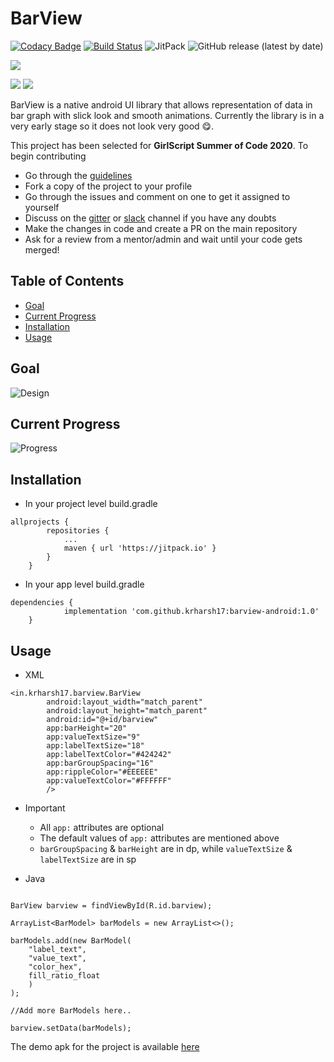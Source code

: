 # BarView

[![Codacy Badge](https://api.codacy.com/project/badge/Grade/896439f51e884b569b90e34527f06676)](https://app.codacy.com/manual/kharsh39/barview-android?utm_source=github.com&utm_medium=referral&utm_content=krharsh17/barview-android&utm_campaign=Badge_Grade_Dashboard)
[![Build Status](https://travis-ci.com/krharsh17/barview-android.svg?branch=develop)](https://travis-ci.com/krharsh17/barview-android) 	![JitPack](https://img.shields.io/jitpack/v/github/krharsh17/barview-android?color=%23FFAE42) 	![GitHub release (latest by date)](https://img.shields.io/github/v/release/krharsh17/barview-android)

[![](https://jitpack.io/v/krharsh17/barview-android/month.svg)](https://jitpack.io/#krharsh17/barview-android)

![](https://forthebadge.com/images/badges/built-for-android.svg)  ![](https://forthebadge.com/images/badges/check-it-out.svg)

BarView is a native android UI library that allows representation of data in bar graph with slick look and smooth animations. Currently the library is in a very early stage so it does not look very good 😋.

This project has been selected for **GirlScript Summer of Code 2020**. To begin contributing
-  Go through the [guidelines](https://github.com/krharsh17/barview-android/blob/develop/CONTRIBUTING.md)
-  Fork a copy of the project to your profile
-  Go through the issues and comment on one to get it assigned to yourself
-  Discuss on the [gitter](https://gitter.im/barview-android/community) or [slack](https://gssoc20.slack.com/) channel if you have any doubts
-  Make the changes in code and create a PR on the main repository
-  Ask for a review from a mentor/admin and wait until your code gets merged!

## Table of Contents
- [Goal](#goal)
- [Current Progress](#current-progress)
- [Installation](#installation)
- [Usage](#usage)

## Goal

![Design](https://i.ibb.co/C8XtG1F/Metric-Screen-Bar-Graph.png)

## Current Progress

![Progress](https://i.imgur.com/ZKLBH03.png)

## Installation

-  In your project level build.gradle
```
allprojects {
		repositories {
			...
			maven { url 'https://jitpack.io' }
		}
	}
```

-  In your app level build.gradle
```
dependencies {
	        implementation 'com.github.krharsh17:barview-android:1.0'
	}
```

## Usage

-  XML
```
<in.krharsh17.barview.BarView
        android:layout_width="match_parent"
        android:layout_height="match_parent"
        android:id="@+id/barview"
        app:barHeight="20"
        app:valueTextSize="9"
        app:labelTextSize="18"
        app:labelTextColor="#424242"
        app:barGroupSpacing="16"
        app:rippleColor="#EEEEEE"
        app:valueTextColor="#FFFFFF"
        />
```

-  Important
	- All `app:` attributes are optional
	- The default values of `app:` attributes are mentioned above
	- `barGroupSpacing` & `barHeight` are in dp, while `valueTextSize` & `labelTextSize` are in sp


-  Java
```

BarView barview = findViewById(R.id.barview);

ArrayList<BarModel> barModels = new ArrayList<>();

barModels.add(new BarModel(
    "label_text",
    "value_text",
    "color_hex",
    fill_ratio_float
    )
);

//Add more BarModels here..

barview.setData(barModels);

```

The demo apk for the project is available [here](https://github.com/krharsh17/barview-android/blob/develop/demo-apk/app-debug.apk)
